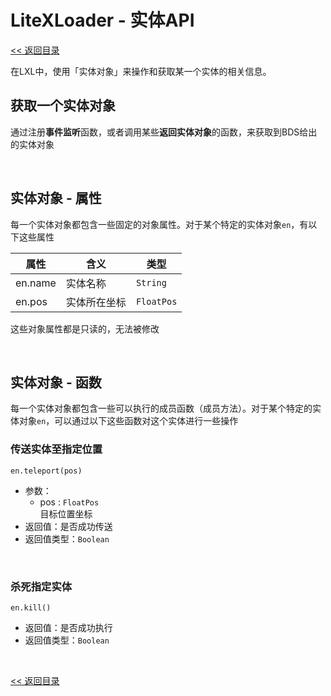# LiteXLoader - 实体API

[<< 返回目录](README.md)

在LXL中，使用「实体对象」来操作和获取某一个实体的相关信息。

## 获取一个实体对象

通过注册**事件监听**函数，或者调用某些**返回实体对象**的函数，来获取到BDS给出的实体对象  

<br>


## 实体对象 - 属性

每一个实体对象都包含一些固定的对象属性。对于某个特定的实体对象`en`，有以下这些属性

| 属性    | 含义         | 类型       |
| ------- | ------------ | ---------- |
| en.name | 实体名称     | `String`   |
| en.pos  | 实体所在坐标 | `FloatPos` |

这些对象属性都是只读的，无法被修改

<br>

## 实体对象 - 函数

每一个实体对象都包含一些可以执行的成员函数（成员方法）。对于某个特定的实体对象`en`，可以通过以下这些函数对这个实体进行一些操作

### 传送实体至指定位置  
`en.teleport(pos)`
- 参数：
    - pos : `FloatPos`  
      目标位置坐标
- 返回值：是否成功传送
- 返回值类型：`Boolean`

<br>

### 杀死指定实体  
`en.kill()`

- 返回值：是否成功执行
- 返回值类型：`Boolean`

<br>

[<< 返回目录](README.md)